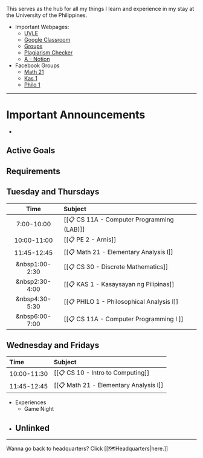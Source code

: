 This serves as the hub for all my things I learn and experience in my stay at the University of the Philippines.

- Important Webpages:
	- [UVLE](https://uvle.upd.edu.ph/my/)
	- [Google Classroom](https://classroom.google.com/u/6/h)
	- [Groups](https://groups.io/g/upcs10/message/2)
	- [Plagiarism Checker](https://searchenginereports.net/plagiarism-checker)
	- [A - Notion](https://www.notion.so/CS-Block-A-Workspace-bf5cfe1261984c89bdd700ccaff8fb57)
- Facebook Groups
	- [Math 21](https://www.facebook.com/groups/1713734882128066)
	- [Kas 1](https://www.facebook.com/groups/1094776634365827)
	- [Philo 1](https://www.facebook.com/groups/3590684960992115/?notif_id=1599718779876675&notif_t=group_r2j_approved&ref=notif)

---
# Important Announcements
- 

## Active Goals

## Requirements

	
## Tuesday and Thursdays
|Time|Subject
|:--:|:--|
|7:00-10:00|[[📋 CS 11A - Computer Programming (LAB)]]|
|10:00-11:00|[[📋 PE 2 - Arnis]]|
|11:45-12:45|[[📋 Math 21 - Elementary Analysis I]]|
|&nbsp1:00-2:30| [[📋 CS 30 - Discrete Mathematics]]|
|&nbsp2:30-4:00|[[📋 KAS 1 - Kasaysayan ng Pilipinas]]|
|&nbsp4:30-5:30| [[📋 PHILO 1 - Philosophical Analysis I]]|
|&nbsp6:00-7:00|[[📋 CS 11A - Computer Programming I ]]|

## Wednesday and Fridays
|Time|Subject
|:--|:--|
|10:00-11:30| [[📋 CS 10 - Intro to Computing]]|
|11:45-12:45|[[📋 Math 21 - Elementary Analysis I]]|

- Experiences
	- Game Night
- Unlinked
	- 

---
Wanna go back to headquarters? Click [[🗺Headquarters|here.]] 

